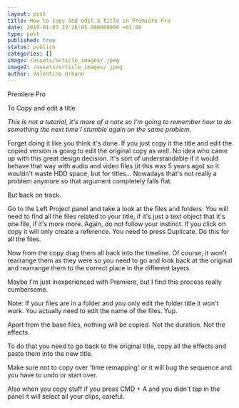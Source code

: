 ```yaml
---
layout: post
title: How to copy and edit a title in Premiere Pro
date: 2019-01-03 22:28:05.000000000 +01:00
type: post
published: true
status: publish
categories: []
image: /assets/article_images/.jpeg
image2: /assets/article_images/.jpeg
author: Valentino Urbano
---
```


Premiere Pro

To Copy and edit a title

_This is not a tutorial, it's more of a note so I'm going to remember how to do something the next time I stumble again on the same problem._

Forget doing it like you think it's done. If you just copy it the title and edit the copied version is going to edit the original copy as well. No idea who came up with this great design decision. It's sort of understandable if it would behave that way with audio and video files (it this was 5 years ago) so it wouldn't waste HDD space, but for titles... Nowadays that's not really a problem anymore so that argument completely falls flat.

But back on track.

Go to the Left Project panel and take a look at the files and folders. You will need to find all the files related to your title, if it's just a text object that it's one file, if it's more more. Again, do not follow your instinct. If you click on copy it will only create a reference. You need to press Duplicate. Do this for all the files.

Now from the copy drag them all back into the timeline. Of course, it won't rearrange them as they were so you need to go and look back at the original and rearrange them to the correct place in the different layers.

Maybe I'm just inexperienced with Premiere, but I find this process really cumbersome.

Note: If your files are in a folder and you only edit the folder title it won't work. You actually need to edit the name of the files. Yup.

Apart from the base files, nothing will be copied.
Not the duration.
Not the effects.

To do that you need to go back to the original title, copy all the effects and paste them into the new title.

Make sure not to copy over 'time remapping' or it will bug the sequence and you have to undo or start over.

Also when you copy stuff if you press CMD + A and you didn't tap in the panel it will select all your clips, careful.
